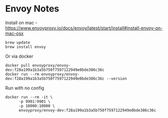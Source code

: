 # Envoy Notes

Install on mac - https://www.envoyproxy.io/docs/envoy/latest/start/install#install-envoy-on-mac-osx

```
brew update
brew install envoy
```

Or via docker

```
docker pull envoyproxy/envoy-dev:f28a199a1b3a5b750f7597122949e0bde386c36c
docker run --rm envoyproxy/envoy-dev:f28a199a1b3a5b750f7597122949e0bde386c36c --version
```


Run with no config

```
docker run --rm -it \
      -p 9901:9901 \
      -p 10000:10000 \
      envoyproxy/envoy-dev:f28a199a1b3a5b750f7597122949e0bde386c36c
```



